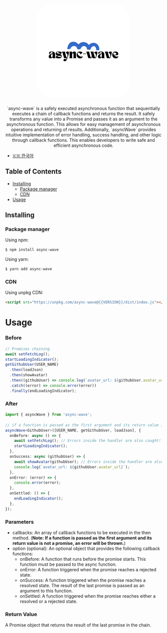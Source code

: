 <h1 align="center">
   <b>
      <img src="assets/async-wave.png" alt="async-wave logo" style="height: 300px; width:300px; border-radius: 50px;"/><br>
   </b>
</h1>

<p align="center">`async-wave` is a safely executed asynchronous function that sequentially executes a chain of callback functions and returns the result. It safely transforms any value into a Promise and passes it as an argument to the asynchronous function. This allows for easy management of asynchronous operations and returning of results. Additionally, `asyncWave` provides intuitive implementation of error handling, success handling, and other logic through callback functions. This enables developers to write safe and efficient asynchronous code.</p>

- [🇰🇷 한국어](./README.md)

## Table of Contents

- [Installing](#installing)
  - [Package manager](#package-manager)
  - [CDN](#cdn)
- [Usage](#usage)

## Installing

### Package manager

Using npm:

```bash
$ npm install async-wave
```

Using yarn:

```bash
$ yarn add async-wave
```

### CDN

Using unpkg CDN:

```html
<script src="https://unpkg.com/async-wave@{{VERSION}}/dist/index.js"></script>
```

# Usage

### Before
```ts
// Promises chaining
await setFetchLog();
startLoadingIndicator();
getGithubUser(USER_NAME)
  .then(loadJson)
  .then(showAvatar)
  .then((githubUser) => console.log(`avatar_url: ${githubUser.avatar_url}`))
  .catch((error) => console.error(error))
  .finally(endLoadingIndicator);
```

### After
```typescript
import { asyncWave } from 'async-wave';

// if a function is passed as the first argument and its return value is not a promise, an error will be thrown.
asyncWave<GithubUser>([USER_NAME, getGithubUser, loadJson], {
  onBefore: async () => {
    await setFetchLog(); // Errors inside the handler are also caught! [1]
    startLoadingIndicator();
  },
  onSuccess: async (githubUser) => {
    await showAvatar(githubUser); // Errors inside the handler are also caught! [2]
    console.log(`avatar_url: ${githubUser.avatar_url}`);
  },
  onError: (error) => {
    console.error(error);
  },
  onSettled: () => {
    endLoadingIndicator();
  },
});
```

### Parameters
- callbacks: An array of callback functions to be executed in the then method. (**Note: If a function is passed as the first argument and its return value is not a promise, an error will be thrown.**)
- option (optional): An optional object that provides the following callback functions:
  - onBefore: A function that runs before the promise starts. This function must be passed to the async function.
  - onError: A function triggered when the promise reaches a rejected state.
  - onSuccess: A function triggered when the promise reaches a resolved state. The result of the last promise is passed as an argument to this function.
  - onSettled: A function triggered when the promise reaches either a resolved or a rejected state.

### Return Value

A Promise object that returns the result of the last promise in the chain.
